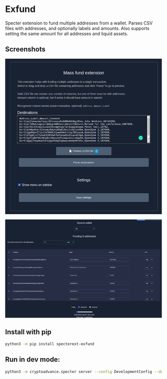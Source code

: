 # Exfund

Specter extension to fund multiple addresses from a wallet. Parses CSV files with addresses, and optionally labels and amounts. Also supports setting the same amount for all addresses and liquid assets.

## Screenshots

![](exfund_parse.png)

![](exfund_table.png)

## Install with pip

```sh
python3 -m pip install specterext-exfund
```

## Run in dev mode:

```sh
python3 -m cryptoadvance.specter server --config DevelopmentConfig --debug
```
